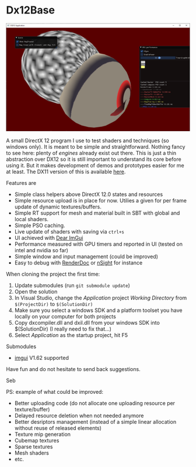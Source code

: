 # Dx12Base

![dx12appscreenshot](https://github.com/sebh/Dx12Base/blob/master/DX12Application.png)

A small DirectX 12 program I use to test shaders and techniques (so windows only). It is meant to be simple and straightforward. Nothing fancy to see here: plenty of _engines_ already exist out there. This is just a thin abstraction over DX12 so it is still important to understand its core before using it. But it makes development of demos and prototypes easier for me at least. The DX11 version of this is available [here](https://github.com/sebh/Dx11Base).

Features are
* Simple class helpers above DirectX 12.0 states and resources
* Simple resource upload is in place for now. Utilies a given for per frame update of dynamic textures/buffers.
* Simple RT support for mesh and material built in SBT with global and local shaders.
* Simple PSO caching.
* Live update of shaders with saving via `ctrl+s`
* UI achieved with [Dear ImGui](https://github.com/ocornut/imgui)
* Performance measured with GPU timers and reported in UI (tested on intel and nvidia so far)
* Simple window and input management (could be improved)
* Easy to debug with [RenderDoc](https://renderdoc.org/) or [nSight](https://developer.nvidia.com/nsight-graphics) for instance

When cloning the project the first time:
1. Update submodules (run `git submodule update`)
2. Open the solution 
3. In Visual Studio, change the _Application_ project _Working Directory_ from `$(ProjectDir)` to `$(SolutionDir)`
4. Make sure you select a windows SDK and a platform toolset you have locally on your computer for both projects
5. Copy dxcompiler.dll and dxil.dll from your windows SDK into $(SolutionDir) (I really need to fix that...)
6. Select _Application_ as the startup project, hit F5

Submodules
* [imgui](https://github.com/ocornut/imgui) V1.62 supported

Have fun and do not hesitate to send back suggestions.

Seb


PS: example of what could be improved:
- Better uploading code (do not allocate one uploading resource per texture/buffer)
- Delayed resource deletion when not needed anymore
- Better desriptors management (instead of a simple linear allocation without reuse of released elements)
- Texture mip generation
- Cubemap textures
- Sparse textures
- Mesh shaders
- etc.